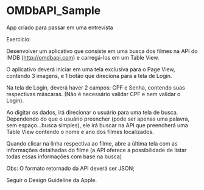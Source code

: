 # OMDbAPI_Sample
App criado para passar em uma entrevista

Exercicio:

Desenvolver um aplicativo que consiste em uma busca dos filmes na API do IMDB (http://omdbapi.com) e carregá-los em um Table View.

O aplicativo deverá iniciar em uma tela exclusiva para o Page View, contendo 3 imagens, e 1 botão que direciona para a tela de Login.

Na tela de Login, deverá haver 2 campos: CPF e Senha, contendo suas respectivas máscaras. (Não é necessário validar CPF e nem validar o Login).

Ao digitar os dados, irá direcionar o usuário para uma tela de busca. Dependendo do que o usuário preencher (pode ser apenas uma palavra, sem espaço...busca simples), ele irá buscar na API que preencherá uma Table View contendo o nome e ano dos filmes localizados.

Quando clicar na linha respectiva ao filme, abre a última tela com as informações detalhadas do filme (a API oferece a possibilidade de listar todas essas informações com base na busca)

Obs: O formato retornado da API deverá ser JSON;

Seguir o Design Guideline da Apple.
